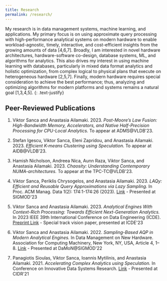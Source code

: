 ```yaml
---
title: Research
permalink: /research/
---
```

My research is in data management systems, machine learning, and applications. My primary focus is on using approximate query processing with high-performance analytical systems on modern hardware to enable workload-agnostic, timely, interactive, and cost-efficient insights from the growing amounts of data [4,6,7]. Broadly, I am interested in novel hardware architectures, hardware-software co-design, database systems, ML, and algorithms for analytics. This also drives my interest in using machine learning with databases, particularly in mixed data format analytics and holistic optimization, from complex logical to physical plans that execute on heterogeneous hardware [2,5,7]. Finally, modern hardware requires special consideration to achieve the best performance; thus, analyzing and optimizing algorithms for modern platforms and systems remains a natural goal [1,3,4,5].
{: .text-justify}

## Peer-Reviewed Publications 

1. Viktor Sanca and Anastasia Ailamaki. 2023. *Post-Moore’s Law Fusion: High-Bandwidth Memory, Accelerators, and Native Half-Precision Processing for CPU-Local Analytics.* To appear at ADMS@VLDB'23.

2. Stefan Igescu, Viktor Sanca, Eleni Zapridou, and Anastasia Ailamaki. 2023. *Efficient K-means Clustering using Speculation.* To appear at AIDB@VLDB'23.

3. Hamish Nicholson, Andreea Nica, Aunn Raza, Viktor Sanca, and Anastasia Ailamaki. 2023. *Chaosity: Understanding Contemporary NUMA-architectures.* To appear at the TPC-TC@VLDB'23.

4. Viktor Sanca, Periklis Chrysogelos, and Anastasia Ailamaki. 2023. *LAQy: Efficient and Reusable Query Approximations via Lazy Sampling.* In Proc. ACM Manag. Data 1(2): 174:1-174:26 (2023). [Link](https://doi.org/10.1145/3589319) - Presented at SIGMOD'23

5. Viktor Sanca and Anastasia Ailamaki. 2023. *Analytical Engines With Context-Rich Processing: Towards Efficient Next-Generation Analytics.* In 2023 IEEE 39th International Conference on Data Engineering (ICDE). [Preprint Link](https://arxiv.org/abs/2212.07517) - Special track vision paper, presented at ICDE'23

6. Viktor Sanca and Anastasia Ailamaki. 2022. *Sampling-Based AQP in Modern Analytical Engines.* In Data Management on New Hardware. Association for Computing Machinery, New York, NY, USA, Article 4, 1–8. [Link](https://doi.org/10.1145/3533737.3535095) - Presented at DaMoN@SIGMOD'22

7. Panagiotis Sioulas, Viktor Sanca, Ioannis Mytilinis, and Anastasia Ailamaki. 2021. *Accelerating Complex Analytics using Speculation.* In Conference on Innovative Data Systems Research. [Link](https://www.cidrdb.org/cidr2021/papers/cidr2021_paper03.pdf) - Presented at CIDR'21

